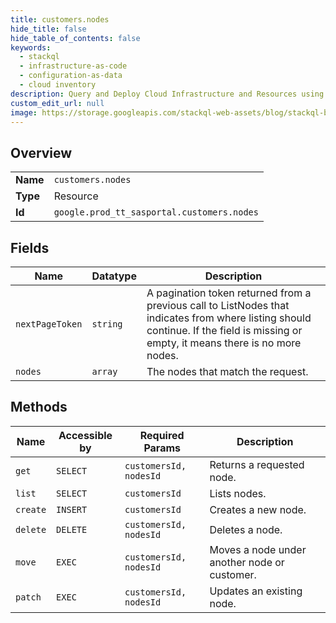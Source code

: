 ```yaml
---
title: customers.nodes
hide_title: false
hide_table_of_contents: false
keywords:
  - stackql
  - infrastructure-as-code
  - configuration-as-data
  - cloud inventory
description: Query and Deploy Cloud Infrastructure and Resources using SQL
custom_edit_url: null
image: https://storage.googleapis.com/stackql-web-assets/blog/stackql-blog-post-featured-image.png
---
```

  
    

## Overview
<table><tbody>
<tr><td><b>Name</b></td><td><code>customers.nodes</code></td></tr>
<tr><td><b>Type</b></td><td>Resource</td></tr>
<tr><td><b>Id</b></td><td><code>google.prod_tt_sasportal.customers.nodes</code></td></tr>
</tbody></table>

## Fields
| Name | Datatype | Description |
| ---- | -------- | ----------- |
| `nextPageToken` | `string` | A pagination token returned from a previous call to ListNodes that indicates from where listing should continue. If the field is missing or empty, it means there is no more nodes. |
| `nodes` | `array` | The nodes that match the request. |
## Methods
| Name | Accessible by | Required Params | Description |
| ---- | ------------- | --------------- | ----------- |
| `get` | `SELECT` | `customersId, nodesId` | Returns a requested node. |
| `list` | `SELECT` | `customersId` | Lists nodes. |
| `create` | `INSERT` | `customersId` | Creates a new node. |
| `delete` | `DELETE` | `customersId, nodesId` | Deletes a node. |
| `move` | `EXEC` | `customersId, nodesId` | Moves a node under another node or customer. |
| `patch` | `EXEC` | `customersId, nodesId` | Updates an existing node. |
